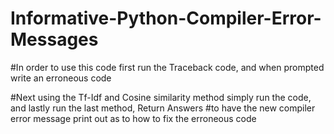 # Informative-Python-Compiler-Error-Messages

#In order to use this code first run the Traceback code, and when prompted write an erroneous code 

#Next using the Tf-Idf and Cosine similarity method simply run the code, and lastly run the last method, Return Answers
#to have the new compiler error message print out as to how to fix the erroneous code 

